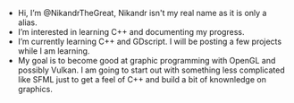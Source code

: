 -  Hi, I’m @NikandrTheGreat, Nikandr isn't my real name as it is only a alias. 
-  I’m interested in learning C++ and documenting my progress.
-  I’m currently learning C++ and GDscript. I will be posting a few projects while I am learning.
-  My goal is to become good at graphic programming with OpenGL and possibly Vulkan. I am going to start out with something less complicated like SFML just to get a feel of C++ and build a bit of knownledge on graphics.

